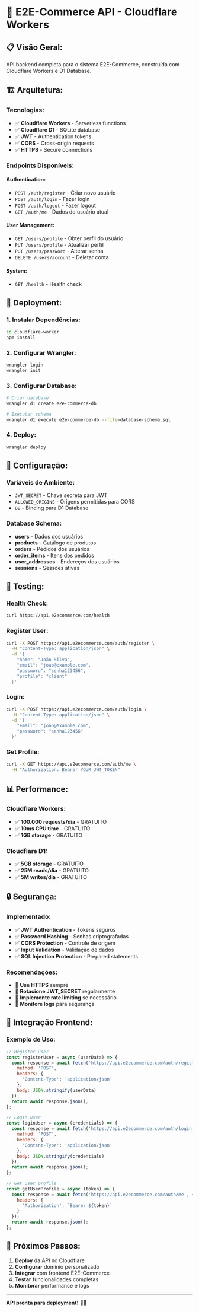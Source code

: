 # 🚀 E2E-Commerce API - Cloudflare Workers

## 📋 **Visão Geral:**

API backend completa para o sistema E2E-Commerce, construída com Cloudflare Workers e D1 Database.

## 🏗️ **Arquitetura:**

### **Tecnologias:**
- ✅ **Cloudflare Workers** - Serverless functions
- ✅ **Cloudflare D1** - SQLite database
- ✅ **JWT** - Authentication tokens
- ✅ **CORS** - Cross-origin requests
- ✅ **HTTPS** - Secure connections

### **Endpoints Disponíveis:**

#### **Authentication:**
- `POST /auth/register` - Criar novo usuário
- `POST /auth/login` - Fazer login
- `POST /auth/logout` - Fazer logout
- `GET /auth/me` - Dados do usuário atual

#### **User Management:**
- `GET /users/profile` - Obter perfil do usuário
- `PUT /users/profile` - Atualizar perfil
- `PUT /users/password` - Alterar senha
- `DELETE /users/account` - Deletar conta

#### **System:**
- `GET /health` - Health check

## 🚀 **Deployment:**

### **1. Instalar Dependências:**
```bash
cd cloudflare-worker
npm install
```

### **2. Configurar Wrangler:**
```bash
wrangler login
wrangler init
```

### **3. Configurar Database:**
```bash
# Criar database
wrangler d1 create e2e-commerce-db

# Executar schema
wrangler d1 execute e2e-commerce-db --file=database-schema.sql
```

### **4. Deploy:**
```bash
wrangler deploy
```

## 🔧 **Configuração:**

### **Variáveis de Ambiente:**
- `JWT_SECRET` - Chave secreta para JWT
- `ALLOWED_ORIGINS` - Origens permitidas para CORS
- `DB` - Binding para D1 Database

### **Database Schema:**
- **users** - Dados dos usuários
- **products** - Catálogo de produtos
- **orders** - Pedidos dos usuários
- **order_items** - Itens dos pedidos
- **user_addresses** - Endereços dos usuários
- **sessions** - Sessões ativas

## 🧪 **Testing:**

### **Health Check:**
```bash
curl https://api.e2ecommerce.com/health
```

### **Register User:**
```bash
curl -X POST https://api.e2ecommerce.com/auth/register \
  -H "Content-Type: application/json" \
  -d '{
    "name": "João Silva",
    "email": "joao@example.com",
    "password": "senha123456",
    "profile": "client"
  }'
```

### **Login:**
```bash
curl -X POST https://api.e2ecommerce.com/auth/login \
  -H "Content-Type: application/json" \
  -d '{
    "email": "joao@example.com",
    "password": "senha123456"
  }'
```

### **Get Profile:**
```bash
curl -X GET https://api.e2ecommerce.com/auth/me \
  -H "Authorization: Bearer YOUR_JWT_TOKEN"
```

## 📊 **Performance:**

### **Cloudflare Workers:**
- ✅ **100.000 requests/dia** - GRATUITO
- ✅ **10ms CPU time** - GRATUITO
- ✅ **1GB storage** - GRATUITO

### **Cloudflare D1:**
- ✅ **5GB storage** - GRATUITO
- ✅ **25M reads/dia** - GRATUITO
- ✅ **5M writes/dia** - GRATUITO

## 🔒 **Segurança:**

### **Implementado:**
- ✅ **JWT Authentication** - Tokens seguros
- ✅ **Password Hashing** - Senhas criptografadas
- ✅ **CORS Protection** - Controle de origem
- ✅ **Input Validation** - Validação de dados
- ✅ **SQL Injection Protection** - Prepared statements

### **Recomendações:**
- 🔐 **Use HTTPS** sempre
- 🔐 **Rotacione JWT_SECRET** regularmente
- 🔐 **Implemente rate limiting** se necessário
- 🔐 **Monitore logs** para segurança

## 📱 **Integração Frontend:**

### **Exemplo de Uso:**
```javascript
// Register user
const registerUser = async (userData) => {
  const response = await fetch('https://api.e2ecommerce.com/auth/register', {
    method: 'POST',
    headers: {
      'Content-Type': 'application/json'
    },
    body: JSON.stringify(userData)
  });
  return await response.json();
};

// Login user
const loginUser = async (credentials) => {
  const response = await fetch('https://api.e2ecommerce.com/auth/login', {
    method: 'POST',
    headers: {
      'Content-Type': 'application/json'
    },
    body: JSON.stringify(credentials)
  });
  return await response.json();
};

// Get user profile
const getUserProfile = async (token) => {
  const response = await fetch('https://api.e2ecommerce.com/auth/me', {
    headers: {
      'Authorization': `Bearer ${token}`
    }
  });
  return await response.json();
};
```

## 🎯 **Próximos Passos:**

1. **Deploy** da API no Cloudflare
2. **Configurar** domínio personalizado
3. **Integrar** com frontend E2E-Commerce
4. **Testar** funcionalidades completas
5. **Monitorar** performance e logs

---

**API pronta para deployment!** 🚀✨
